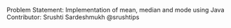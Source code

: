 Problem Statement: Implementation of mean, median and mode using Java
Contributor: Srushti Sardeshmukh @srushtips

